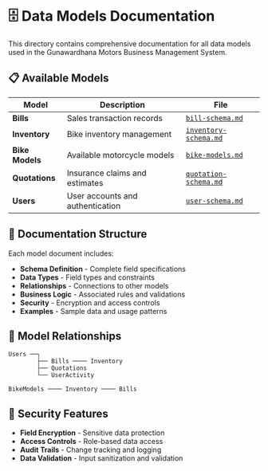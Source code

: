 # 🗄️ Data Models Documentation

This directory contains comprehensive documentation for all data models used in the Gunawardhana Motors Business Management System.

## 📋 Available Models

| Model | Description | File |
|-------|-------------|------|
| **Bills** | Sales transaction records | [`bill-schema.md`](./bill-schema.md) |
| **Inventory** | Bike inventory management | [`inventory-schema.md`](./inventory-schema.md) |
| **Bike Models** | Available motorcycle models | [`bike-models.md`](./bike-models.md) |
| **Quotations** | Insurance claims and estimates | [`quotation-schema.md`](./quotation-schema.md) |
| **Users** | User accounts and authentication | [`user-schema.md`](./user-schema.md) |

## 📖 Documentation Structure

Each model document includes:

- **Schema Definition** - Complete field specifications
- **Data Types** - Field types and constraints
- **Relationships** - Connections to other models
- **Business Logic** - Associated rules and validations
- **Security** - Encryption and access controls
- **Examples** - Sample data and usage patterns

## 🔗 Model Relationships

```
Users ──┐
        ├── Bills ──── Inventory
        ├── Quotations
        └── UserActivity

BikeModels ──── Inventory ──── Bills
```

## 🔐 Security Features

- **Field Encryption** - Sensitive data protection
- **Access Controls** - Role-based data access
- **Audit Trails** - Change tracking and logging
- **Data Validation** - Input sanitization and validation